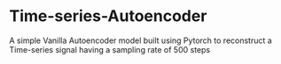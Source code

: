 # Time-series-Autoencoder
A simple Vanilla Autoencoder model built using Pytorch to reconstruct a Time-series signal having a sampling rate of 500 steps
